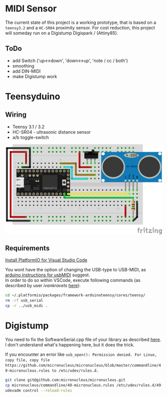 
# MIDI Sensor

The current state of this project is a working prototype, that is based on a `teensy3.2` and a `HC-SR04` proximity sensor.
For cost reduction, this project will someday run on a Digistump Digispark / (Attiny85).

## ToDo

- add Switch ('up<->down', 'down<->up', 'note / cc / both')
- smoothing
- add DIN-MIDI
- make Digistump work

# Teensyduino

## Wiring 
- Teensy 3.1 / 3.2
- HC-SR04 - ultrasonic distance sensor
- a/b toggle-switch 

![fritzing](fritzing/HC-SR04_MIDICC_bb.png)

## Requirements

[Install PlatformIO for Visual Studio Code](https://docs.platformio.org/en/latest/integration/ide/vscode.html)

You wont have the option of changing the USB-type to USB-MIDI, as [arduino instructions for usbMIDI](https://www.pjrc.com/teensy/td_midi.html) suggest.  
In order to do so within VSCode, execute following commands (as described by user *ivankravets* [here](https://community.platformio.org/t/teensy2-0-usb-type-midi/511/2)):

```bash
cd ~/.platformio/packages/framework-arduinoteensy/cores/teensy/
rm -rf usb_serial
cp -r ../usb_midi .
```

# Digistump

You need to fix the SoftwareSerial.cpp file of your library as described [here](https://community.platformio.org/t/project-inspection-error-register-r24-r26-r28-or-r30-required/18648/3). 
I don't understand what's happening here, but it does the trick. 

If you encounter an error like `usb_open(): Permission denied. For Linux, copy file, copy file https://github.com/micronucleus/micronucleus/blob/master/commandline/49-micronucleus.rules to /etc/udev/rules.d.`

```bash
git clone git@github.com:micronucleus/micronucleus.git
cp micronucleus/commandline/49-micronucleus.rules /etc/udev/rules.d/49-micronucleus.rules
udevadm control --reload-rules
```
